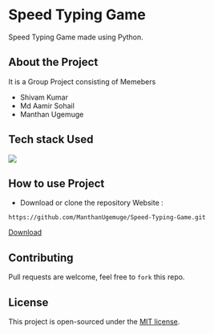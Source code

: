# Speed Typing Game
Speed Typing Game made using Python. 

## About the Project
It is a Group Project consisting of Memebers
- Shivam Kumar
- Md Aamir Sohail
- Manthan Ugemuge

## Tech stack Used
<a target="_blank" href="https://www.python.org/"><img src="https://img.shields.io/badge/Python-14354C?style=for-the-badge&logo=python&logoColor=white"></img></a>

## How to use Project
- Download or clone the repository Website : 
```
https://github.com/ManthanUgemuge/Speed-Typing-Game.git
```
[Download](https://github.com/ManthanUgemuge/Speed-Typing-Game/archive/refs/heads/main.zip)
## Contributing
Pull requests are welcome, feel free to ```fork``` this repo.

## License
This project is open-sourced under the [MIT license]().

